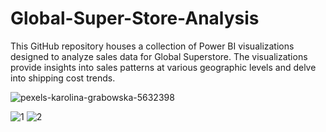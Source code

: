 # Global-Super-Store-Analysis

This GitHub repository houses a collection of Power BI visualizations designed to analyze sales data for Global Superstore. The visualizations provide insights into sales patterns at various geographic levels and delve into shipping cost trends.


![pexels-karolina-grabowska-5632398](https://github.com/badarunnisats/Global-Super-Store-Analysis/assets/109198401/95c8e770-adec-439a-a234-5219f81c057a)


![1](https://github.com/badarunnisats/Global-Super-Store-Analysis/assets/109198401/c9be1b07-fe90-4de2-ba99-a73e64d49a28)
![2](https://github.com/badarunnisats/Global-Super-Store-Analysis/assets/109198401/371f7506-44f8-4b94-8542-fd831d320188)
